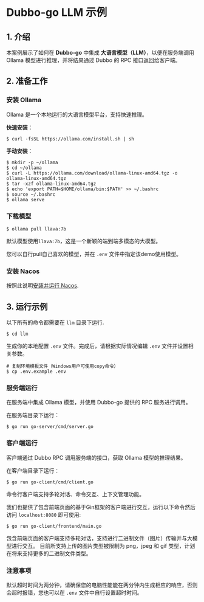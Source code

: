 # Dubbo-go LLM 示例

## 1. **介绍**

本案例展示了如何在 **Dubbo-go** 中集成 **大语言模型（LLM）**，以便在服务端调用 Ollama 模型进行推理，并将结果通过 Dubbo 的 RPC 接口返回给客户端。

## 2. **准备工作**

### **安装 Ollama**

Ollama 是一个本地运行的大语言模型平台，支持快速推理。

**快速安装**：

```shell
$ curl -fsSL https://ollama.com/install.sh | sh
```

**手动安装**：

```shell
$ mkdir -p ~/ollama
$ cd ~/ollama
$ curl -L https://ollama.com/download/ollama-linux-amd64.tgz -o ollama-linux-amd64.tgz
$ tar -xzf ollama-linux-amd64.tgz
$ echo 'export PATH=$HOME/ollama/bin:$PATH' >> ~/.bashrc
$ source ~/.bashrc
$ ollama serve
```

### 下载模型

```shell
$ ollama pull llava:7b
```

默认模型使用```llava:7b```，这是一个新颖的端到端多模态的大模型。

您可以自行pull自己喜欢的模型，并在 ```.env``` 文件中指定该demo使用模型。

### **安装 Nacos**

按照此说明[安装并运行 Nacos](https://dubbo-next.staged.apache.org/zh-cn/overview/reference/integrations/nacos/).

## **3. 运行示例**

以下所有的命令都需要在 ```llm``` 目录下运行.

```shell
$ cd llm
```

生成你的本地配置 ```.env``` 文件。完成后，请根据实际情况编辑 ```.env``` 文件并设置相关参数。

```shell
# 复制环境模板文件（Windows用户可使用copy命令）
$ cp .env.example .env
```


### **服务端运行**

在服务端中集成 Ollama 模型，并使用 Dubbo-go 提供的 RPC 服务进行调用。

在服务端目录下运行：

```shell
$ go run go-server/cmd/server.go
```

### **客户端运行**

客户端通过 Dubbo RPC 调用服务端的接口，获取 Ollama 模型的推理结果。

在客户端目录下运行：

```shell
$ go run go-client/cmd/client.go
```

命令行客户端支持多轮对话、命令交互、上下文管理功能。

我们也提供了包含前端页面的基于Gin框架的客户端进行交互，运行以下命令然后访问 ```localhost:8080``` 即可使用:

```shell
$ go run go-client/frontend/main.go
```

包含前端页面的客户端支持多轮对话，支持进行二进制文件（图片）传输并与大模型进行交互。
目前所支持上传的图片类型被限制为 png，jpeg 和 gif 类型，计划在将来支持更多的二进制文件类型。

### **注意事项**

默认超时时间为两分钟，请确保您的电脑性能能在两分钟内生成相应的响应，否则会超时报错，您也可以在 ```.env``` 文件中自行设置超时时间。